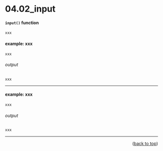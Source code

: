<a name="topage"></a>

# 04.02_input


#### `input()` function

```
xxx
```

#### example: xxx

```
xxx
```

###### output
```
xxx
```

----

#### example: xxx

```
xxx
```

###### output
```
xxx
```





----

<p align="right">(<a href="#topage">back to top</a>)</p>
<br/>
